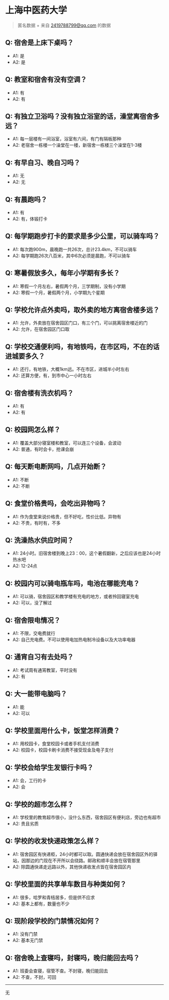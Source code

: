 # 上海中医药大学
> 匿名数据 + 来自 2419788799@qq.com 的数据
## Q: 宿舍是上床下桌吗？
- A1: 是
- A2: 是
## Q: 教室和宿舍有没有空调？
- A1: 有
- A2: 有
## Q: 有独立卫浴吗？没有独立浴室的话，澡堂离宿舍多远？
- A1: 每一层楼有一间浴室，浴室有六间，有门有隔板那种
- A2: 老宿舍一栋楼一个澡堂在一楼，新宿舍一栋楼三个澡堂在1-3楼
## Q: 有早自习、晚自习吗？
- A1: 无
- A2: 无
## Q: 有晨跑吗？
- A1: 有
- A2: 有，体锻打卡
## Q: 每学期跑步打卡的要求是多少公里，可以骑车吗？
- A1: 每次跑900m，晨晚跑一共26次，总计23.4km，不可以骑车
- A2: 每学期跑26次八百米，其中6次必须是晨跑，不可以骑车
## Q: 寒暑假放多久，每年小学期有多长？
- A1: 寒假一个月左右，暑假两个月，三学期制，没有小学期
- A2: 寒假一个月，暑假两个月，小学期九个星期
## Q: 学校允许点外卖吗，取外卖的地方离宿舍楼多远？
- A1: 允许，外卖放在宿舍园区门口，有三个门，可以挑离宿舍楼近的门
- A2: 允许，在宿舍园区门口取
## Q: 学校交通便利吗，有地铁吗，在市区吗，不在的话进城要多久？
- A1: 还行，有地铁，大概1km远。不在市区，进城半小时左右
- A2: 还算方便，有，到市中心一小时左右
## Q: 宿舍楼有洗衣机吗？
- A1: 有
- A2: 有
## Q: 校园网怎么样？
- A1: 覆盖大部分寝室楼和教室，可以连三个设备，会波动
- A2: 普通，有时会卡，抢课会崩
## Q: 每天断电断网吗，几点开始断？
- A1: 不断
- A2: 不断
## Q: 食堂价格贵吗，会吃出异物吗？
- A1: 作为食堂来说价格贵，但不好吃，性价比低。异物有
- A2: 不贵，有时有，不多
## Q: 洗澡热水供应时间？
- A1: 24小时。旧宿舍楼到晚上23：00，这个暑假翻新，之后应该也是24小时热水吧
- A2: 12-24点
## Q: 校园内可以骑电瓶车吗，电池在哪能充电？
- A1: 可以骑，宿舍园区和教学楼有充电的地方，或者拎回寝室充电
- A2: 可以，没了解过
## Q: 宿舍限电情况？
- A1: 不限，交电费就行
- A2: 自己充电费。不可以使用电加热电制冷设备以及大功率电器
## Q: 通宵自习有去处吗？
- A1: 考试周有通宵教室，平时没有
- A2: 有
## Q: 大一能带电脑吗？
- A1: 能
- A2: 可以
## Q: 学校里面用什么卡，饭堂怎样消费？
- A1: 用校园卡，食堂校园卡或者手机支付消费
- A2: 校园卡，校园卡刷卡消费不接受现金及电子支付
## Q: 学校会给学生发银行卡吗？
- A1: 会，工行的卡
- A2: 会
## Q: 学校的超市怎么样？
- A1: 学校里的教育超市很小，没什么东西，宿舍园区有便利店，旁边也有超市
- A2: 贵且劣质
## Q: 学校的收发快递政策怎么样？
- A1: 宿舍园区有快递柜，24小时都可以取。圆通快递会放在宿舍园区外的驿站，因那边的门现在不开所以会绕路。邮政和顺丰会放在宿管那里
- A2: 除圆通快递走远路以外，其他快递收发点皆在宿舍园区内
## Q: 学校里面的共享单车数目与种类如何？
- A1: 很多，哈罗和青桔居多，但是供不应求
- A2: 基本上都有，数量也不少
## Q: 现阶段学校的门禁情况如何？
- A1: 没有门禁
- A2: 基本无门禁
## Q: 宿舍晚上查寝吗，封寝吗，晚归能回去吗？
- A1: 班委会查寝，宿管不查。不封寝，晚归能回去
- A2: 不查，不封，可回
***
无